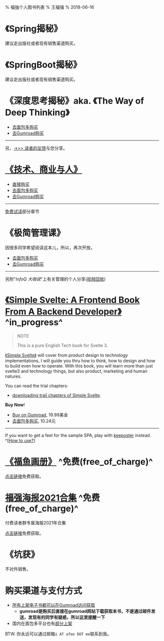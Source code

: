 %  福強个人图书列表
% 王福强
% 2018-06-16

# 《Spring揭秘》

建议走出版社或者现有销售渠道购买。

# 《SpringBoot揭秘》

建议走出版社或者现有销售渠道购买。

# 《深度思考揭秘》aka. 《The Way of Deep Thinking》 

- [去面包多购买](https://mianbaoduo.com/o/fgg)
- [去Gumroad购买](https://gumroad.com/l/BRmvgb)

---

另，[->>> 读者的反馈](book-readers-praise.html)与您分享。

# [《技术、商业与人》](https://afoo.me/afpay/?id=tbh)

- [直接购买](https://afoo.me/afpay/?id=tbh)
- [去面包多购买](https://mianbaoduo.com/o/fgg)
- [去Gumroad购买](https://gum.co/uLPkW)

---

[免费试读](books/技术_商业与人-免费试读.pdf)部分章节

# 《极简管理课》

因很多同学希望阅读这本儿，所以，再次开放。

- [去面包多购买](https://mianbaoduo.com/o/bread/YZ2WlZdq)
- [去Gumroad购买](https://gum.co/fANOaE)

---

另附"*InfoQ 大咖说*"上有关管理的个人分享([视频回放](https://youtu.be/tIPwf7KKinc))

<!-- [![](images/mgt_talk_cover.jpg)](https://youtu.be/tIPwf7KKinc) -->



# [《Simple Svelte: A Frontend Book From A Backend Developer》](https://wfq.gumroad.com/l/simple_svelte) ^in_progress^

> NOTE
> 
> This is a pure English Tech book for Svelte 3. 

[《Simple Svelte》](https://wfq.gumroad.com/l/simple_svelte) will cover from product design to technology implementations, I will guide you thru how to think, how to design and how to build even how to operate. With this book, you will learn more than just svelte3 and technology things, but also product, marketing and human natures.

You can read the trial chapters: 

- [downloading trail chapters of Simple Svelte](https://afoo.me/books/SimpleSvelte_Trial_Edition.pdf).

**Buy Now**!

- [Buy on Gumroad](https://wfq.gumroad.com/l/simple_svelte), 19.99美金
- [去面包多购买](https://mianbaoduo.com/o/bread/YpeTkp1s), 10.24元

---

If you want to get a feel for the sample SPA, play with [keeposter](https://poster.keevol.cn/) instead. ^[[How to use?](https://www.bilibili.com/video/BV1pg411F7jQ?share_source=copy_web)]



# [《福鱼画册》](https://wfq.gumroad.com/l/wKzbp) ^免费(free_of_charge)^

[点击链接](https://wfq.gumroad.com/l/wKzbp)免费获取。

# [福强海报2021合集](https://wfq.gumroad.com/l/fqhb2021) ^免费(free_of_charge)^

付费读者群专属海报2021年合集

[点击链接](https://wfq.gumroad.com/l/fqhb2021)免费获取。

# 《坑获》

不对外销售。


# 购买渠道与支付方式

- [所有上架电子书都可以在Gumroad访问获取](https://wfq.gumroad.com/l) 
    - **gumroad是购买后直接在gumroad网站下载获取本书，不是通过邮件发送，发现有的同学有疑惑，所以这里提醒一下**
- 国内在面包多平台也有[部分上架](https://mianbaoduo.com/o/fgg)

BTW. 你永远可以通过邮箱`i AT afoo DOT me`联系到我。







